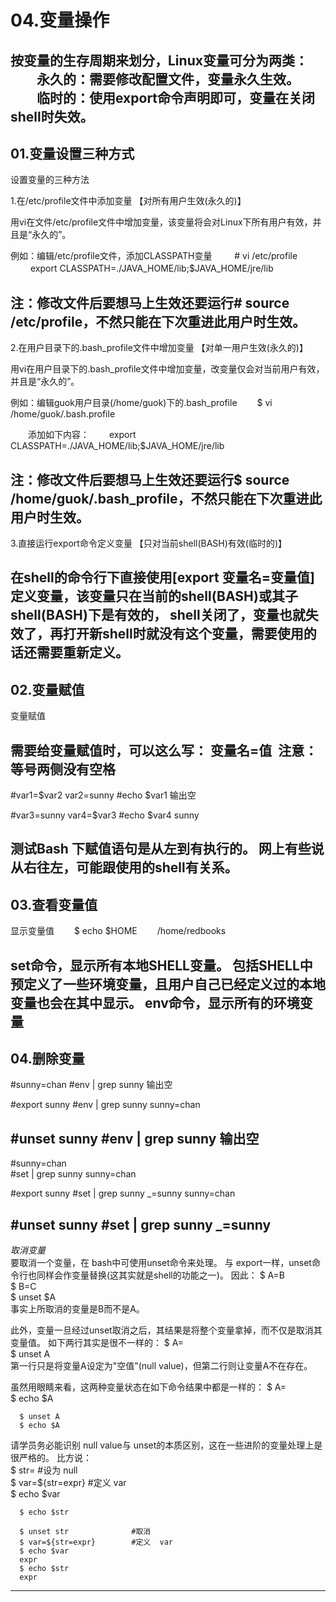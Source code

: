 # 04.变量操作

按变量的生存周期来划分，Linux变量可分为两类：
　　永久的：需要修改配置文件，变量永久生效。
　　临时的：使用export命令声明即可，变量在关闭shell时失效。
--------------------------------------------------------------------------------------

## 01.变量设置三种方式

设置变量的三种方法

1.在/etc/profile文件中添加变量
【对所有用户生效(永久的)】

用vi在文件/etc/profile文件中增加变量，该变量将会对Linux下所有用户有效，并且是“永久的”。

例如：编辑/etc/profile文件，添加CLASSPATH变量
　　  # vi /etc/profile
　　  export CLASSPATH=./JAVA_HOME/lib;$JAVA_HOME/jre/lib

注：修改文件后要想马上生效还要运行# source /etc/profile，不然只能在下次重进此用户时生效。
--------------------------------------------------------------------------------------

2.在用户目录下的.bash_profile文件中增加变量
【对单一用户生效(永久的)】

用vi在用户目录下的.bash_profile文件中增加变量，改变量仅会对当前用户有效，并且是“永久的”。

例如：编辑guok用户目录(/home/guok)下的.bash_profile
　　$ vi /home/guok/.bash.profile

　　添加如下内容：
　　export CLASSPATH=./JAVA_HOME/lib;$JAVA_HOME/jre/lib

注：修改文件后要想马上生效还要运行$ source /home/guok/.bash_profile，不然只能在下次重进此用户时生效。
--------------------------------------------------------------------------------------
3.直接运行export命令定义变量
【只对当前shell(BASH)有效(临时的)】

在shell的命令行下直接使用[export 变量名=变量值] 定义变量，该变量只在当前的shell(BASH)或其子shell(BASH)下是有效的，
shell关闭了，变量也就失效了，再打开新shell时就没有这个变量，需要使用的话还需要重新定义。
--------------------------------------------------------------------------------------


## 02.变量赋值

变量赋值

需要给变量赋值时，可以这么写：
     变量名=值 
注意：等号两侧没有空格
--------------------------------------------------------------------------------------
#var1=$var2 var2=sunny
#echo $var1
输出空

#var3=sunny var4=$var3
#echo $var4
sunny

测试Bash 下赋值语句是从左到有执行的。
网上有些说从右往左，可能跟使用的shell有关系。
--------------------------------------------------------------------------------------


## 03.查看变量值

显示变量值
　　$ echo $HOME
　　/home/redbooks

   set命令，显示所有本地SHELL变量。
            包括SHELL中预定义了一些环境变量，且用户自己已经定义过的本地变量也会在其中显示。
   env命令，显示所有的环境变量
--------------------------------------------------------------------------------------

## 04.删除变量

#sunny=chan
#env | grep sunny
输出空

#export sunny
#env | grep sunny
sunny=chan

#unset sunny
#env | grep sunny
输出空
--------------------------------------------------------------------------------------
#sunny=chan               
#set | grep sunny
sunny=chan

#export sunny
#set | grep sunny
_=sunny
sunny=chan

#unset sunny
#set | grep sunny
_=sunny
--------------------------------------------------------------------------------------
*取消变量*   
要取消一个变量，在 bash中可使用unset命令来处理。
与 export一样，unset命令行也同样会作变量替换(这其实就是shell的功能之一)。
因此：
      $ A=B   
      $ B=C   
      $ unset $A   
事实上所取消的变量是B而不是A。

此外，变量一旦经过unset取消之后，其结果是将整个变量拿掉，而不仅是取消其变量值。
如下两行其实是很不一样的：
      $ A=   
      $ unset A   
第一行只是将变量A设定为"空值"(null  value)，但第二行则让变量A不在存在。

虽然用眼睛来看，这两种变量状态在如下命令结果中都是一样的： 
      $ A=   
      $ echo $A   

      $ unset A   
      $ echo $A

请学员务必能识别  null value与 unset的本质区别，这在一些进阶的变量处理上是很严格的。
比方说：  
      $ str=                   #设为  null   
      $ var=${str=expr}        #定义  var   
      $ echo $var   

      $ echo $str   

      $ unset str              #取消
      $ var=${str=expr}        #定义  var   
      $ echo $var   
      expr   
      $ echo $str   
      expr   
--------------------------------------------------------------------------------------

